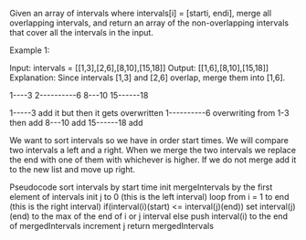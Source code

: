 Given an array of intervals where intervals[i] = [starti, endi], merge all overlapping intervals, and return an array of the non-overlapping intervals that cover all the intervals in the input.

Example 1:

Input: intervals = [[1,3],[2,6],[8,10],[15,18]]
Output: [[1,6],[8,10],[15,18]]
Explanation: Since intervals [1,3] and [2,6] overlap, merge them into [1,6].

1----3
 2----------6
              8---10
                      15------18
                      
1-----3                             add it but then it gets overwritten
1----------6                        overwriting from 1-3 then add
              8---10                add
                      15------18    add
                      
We want to sort intervals so we have in order start times.  We will compare two intervals a
left and a right.  When we merge the two intervals we replace the end with one of them with whichever is higher.  If we do not merge add it to the new list and move up right. 

Pseudocode
sort intervals by start time
init mergeIntervals by the first element of intervals
init j to 0 (this is the left interval)
  loop from i = 1 to end (this is the right interval)
    if(interval(i)(start) <= interval(j)(end))
      set interval(j)(end) to the max of the end of i or j interval
    else
      push interval(i) to the end of mergedIntervals
      increment j
return mergedIntervals
